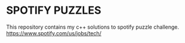SPOTIFY PUZZLES
==========

This repository contains my c++ solutions to spotify puzzle challenge. 
https://www.spotify.com/us/jobs/tech/
